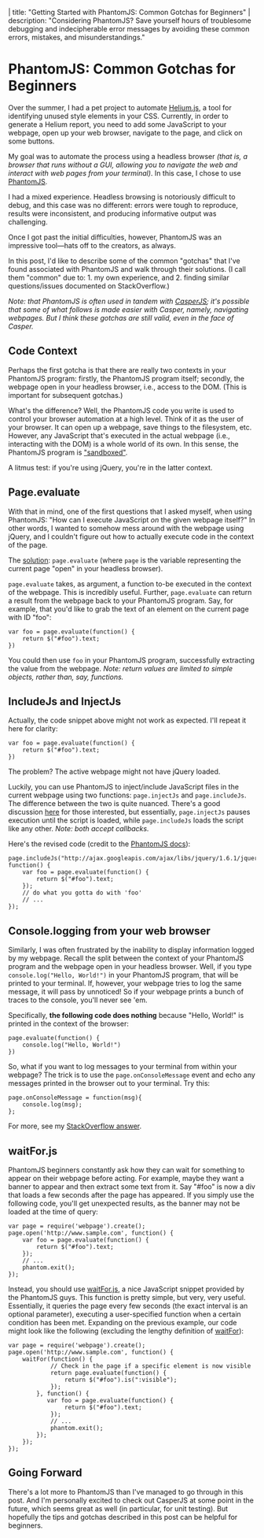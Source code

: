 | title: "Getting Started with PhantomJS: Common Gotchas for Beginners"
| description: "Considering PhantomJS? Save yourself hours of troublesome debugging and indecipherable error messages by avoiding these common errors, mistakes, and misunderstandings."

# PhantomJS: Common Gotchas for Beginners

Over the summer, I had a pet project to automate [Helium.js](https://github.com/geuis/helium-css), a tool for identifying unused style elements in your CSS. Currently, in order to generate a Helium report, you need to add some JavaScript to your webpage, open up your web browser, navigate to the page, and click on some buttons.

My goal was to automate the process using a headless browser _(that is, a browser that runs without a GUI, allowing you to navigate the web and interact with web pages from your terminal)_. In this case, I chose to use [PhantomJS](http://phantomjs.org).

I had a mixed experience. Headless browsing is notoriously difficult to debug, and this case was no different: errors were tough to reproduce, results were inconsistent, and producing informative output was challenging.

Once I got past the initial difficulties, however, PhantomJS was an impressive tool—hats off to the creators, as always.

In this post, I'd like to describe some of the common "gotchas" that I've found associated with PhantomJS and walk through their solutions. (I call them "common" due to: 1. my own experience, and 2. finding similar questions/issues documented on StackOverflow.)

_Note: that PhantomJS is often used in tandem with [CasperJS](http://casperjs.org); it's possible that some of what follows is made easier with Casper, namely, navigating webpages. But I think these gotchas are still valid, even in the face of Casper._

## Code Context

Perhaps the first gotcha is that there are really two contexts in your PhantomJS program: firstly, the PhantomJS program itself; secondly, the webpage open in your headless browser, i.e., access to the DOM. (This is important for subsequent gotchas.)

What's the difference? Well, the PhantomJS code you write is used to control your browser automation at a high level. Think of it as the user of your browser. It can open up a webpage, save things to the filesystem, etc. However, any JavaScript that's executed in the actual webpage (i.e., interacting with the DOM) is a whole world of its own. In this sense, the PhantomJS program is ["sandboxed"](https://github.com/ariya/phantomjs/wiki/Quick-Start#code-evaluation).

A litmus test: if you're using jQuery, you're in the latter context.

## Page.evaluate

With that in mind, one of the first questions that I asked myself, when using PhantomJS: "How can I execute JavaScript _on_ the given webpage itself?" In other words, I wanted to somehow mess around with the webpage using jQuery, and I couldn't figure out how to actually execute code in the context of the page.

The [solution](https://github.com/ariya/phantomjs/wiki/Quick-Start#code-evaluation): `page.evaluate` (where `page` is the variable representing the current page "open" in your headless browser).

`page.evaluate` takes, as argument, a function to-be executed in the context of the webpage. This is incredibly useful. Further, `page.evaluate` can return a result from the webpage back to your PhantomJS program. Say, for example, that you'd like to grab the text of an element on the current page with ID "foo":

    var foo = page.evaluate(function() {
        return $("#foo").text;
    })

You could then use `foo` in your PhantomJS program, successfully extracting the value from the webpage. _Note: return values are limited to simple objects, rather than, say, functions._

## IncludeJs and InjectJs

Actually, the code snippet above might not work as expected. I'll repeat it here for clarity:

    var foo = page.evaluate(function() {
        return $("#foo").text;
    })
    
The problem? The active webpage might not have jQuery loaded.

Luckily, you can use PhantomJS to inject/include JavaScript files in the current webpage using two functions: `page.injectJs` and `page.includeJs`. The difference between the two is quite nuanced. There's a good discussion [here](https://groups.google.com/forum/#!topic/phantomjs/G4xcnSLrMw8) for those interested, but essentially, `page.injectJs` pauses execution until the script is loaded, while `page.includeJs` loads the script like any other. _Note: both accept callbacks._

Here's the revised code (credit to the [PhantomJS docs](https://github.com/ariya/phantomjs/wiki/Page-Automation)):

    page.includeJs("http://ajax.googleapis.com/ajax/libs/jquery/1.6.1/jquery.min.js", function() {
        var foo = page.evaluate(function() {
            return $("#foo").text;
        });
        // do what you gotta do with 'foo'
        // ...
    });

## Console.logging from your web browser

Similarly, I was often frustrated by the inability to display information logged by my webpage. Recall the split between the context of your PhantomJS program and the webpage open in your headless browser. Well, if you type `console.log("Hello, World!")` in your PhantomJS program, that will be printed to your terminal. If, however, your webpage tries to log the same message, it will pass by unnoticed! So if your webpage prints a bunch of traces to the console, you'll never see 'em.

Specifically, **the following code does nothing** because "Hello, World!" is printed in the context of the browser:

    page.evaluate(function() {
        console.log("Hello, World!")
    })

So, what if you want to log messages to your terminal from within your webpage? The trick is to use the `page.onConsoleMessage` event and echo any messages printed in the browser out to your terminal. Try this:

    page.onConsoleMessage = function(msg){
        console.log(msg);
    };

For more, see my [StackOverflow answer](http://stackoverflow.com/questions/18115888/phantomjs-not-returning-results/18131369#18131369).

## waitFor.js

PhantomJS beginners constantly ask how they can wait for something to appear on their webpage before acting. For example, maybe they want a banner to appear and then extract some text from it. Say "#foo" is now a div that loads a few seconds after the page has appeared. If you simply use the following code, you'll get unexpected results, as the banner may not be loaded at the time of query:


    var page = require('webpage').create();
    page.open('http://www.sample.com', function() {
        var foo = page.evaluate(function() {
            return $("#foo").text;
        });
        // ...
        phantom.exit();
    });

Instead, you should use [waitFor.js](https://github.com/ariya/phantomjs/blob/master/examples/waitfor.js), a nice JavaScript snippet provided by the PhantomJS guys. This function is pretty simple, but very, very useful. Essentially, it queries the page every few seconds (the exact interval is an optional parameter), executing a user-specified function when a certain condition has been met. Expanding on the previous example, our code might look like the following (excluding the lengthy definition of [waitFor](https://github.com/ariya/phantomjs/blob/master/examples/waitfor.js)):

    var page = require('webpage').create();
    page.open('http://www.sample.com', function() {
        waitFor(function() {
                // Check in the page if a specific element is now visible
                return page.evaluate(function() {
                    return $("#foo").is(":visible");
                });
            }, function() {
               var foo = page.evaluate(function() {
                    return $("#foo").text;
                });
                // ...
                phantom.exit();
            });   
        });
    });
    
## Going Forward

There's a lot more to PhantomJS than I've managed to go through in this post. And I'm personally excited to check out CasperJS at some point in the future, which seems great as well (in particular, for unit testing). But hopefully the tips and gotchas described in this post can be helpful for beginners.
